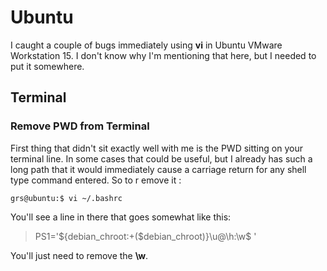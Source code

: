 # Ubuntu

I caught a couple of bugs immediately using __vi__ in Ubuntu VMware Workstation 15. I
 don't know why I'm mentioning that here, but I needed to put it somewhere.

## Terminal

### Remove PWD from Terminal

First thing that didn't sit exactly well with me is the PWD sitting on your terminal
line. In some cases that could be useful, but I already has such a long path that it
would immediately cause a carriage return for any shell type command entered. So to r
emove it :

```terminal
grs@ubuntu:$ vi ~/.bashrc
```

You'll see a line in there that goes somewhat like this:

> PS1='${debian_chroot:+($debian_chroot)}\u@\h:\w\$ '

You'll just need to remove the __\w__.


